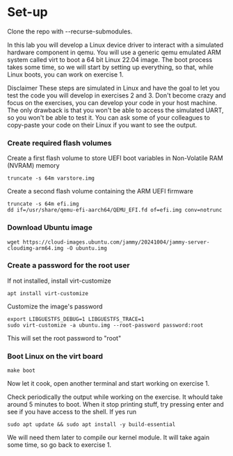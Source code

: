 # Set-up
Clone the repo with --recurse-submodules.

In this lab you will develop a Linux device driver to interact with a simulated hardware component in qemu. You will use a generic qemu emulated ARM system called virt to boot a 64 bit Linux 22.04 image. The boot process takes some time, so we will start by setting up everything, so that, while Linux boots, you can work on exercise 1.

Disclaimer
These steps are simulated in Linux and have the goal to let you test the code you will develop in exercises 2 and 3. Don't become crazy and focus on the exercises,  you can develop your code in your host machine. The only drawback is that you won't be able to access the simulated UART, so you won't be able to test it. You can ask some of your colleagues to copy-paste your code on their Linux if you want to see the output.

### Create required flash volumes
Create a first flash volume to store UEFI boot variables in Non-Volatile RAM (NVRAM) memory

```
truncate -s 64m varstore.img
```

Create a second flash volume containing the ARM UEFI firmware

```
truncate -s 64m efi.img
dd if=/usr/share/qemu-efi-aarch64/QEMU_EFI.fd of=efi.img conv=notrunc
```

### Download Ubuntu image

```
wget https://cloud-images.ubuntu.com/jammy/20241004/jammy-server-cloudimg-arm64.img -O ubuntu.img
```

### Create a password for the root user

If not installed, install virt-customize

```
apt install virt-customize
```

Customize the image's password

```
export LIBGUESTFS_DEBUG=1 LIBGUESTFS_TRACE=1
sudo virt-customize -a ubuntu.img --root-password password:root
```

This will set the root password to "root"

### Boot Linux on the virt board

```
make boot
```

Now let it cook, open another terminal and start working on exercise 1.

Check periodically the output while working on the exercise. It whould take around 5 minutes to boot. When it stop printing stuff, try pressing enter and see if you have access to the shell. If yes run 

```
sudo apt update && sudo apt install -y build-essential
```

We will need them later to compile our kernel module. It will take again some time, so go back to exercise 1.
